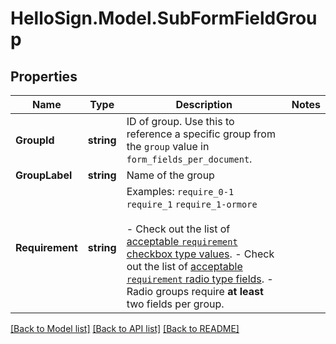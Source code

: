 # HelloSign.Model.SubFormFieldGroup

## Properties

Name | Type | Description | Notes
------------ | ------------- | ------------- | -------------
**GroupId** | **string** |  ID of group. Use this to reference a specific group from the `group` value in `form_fields_per_document`.  | 
**GroupLabel** | **string** |  Name of the group  | 
**Requirement** | **string** |  Examples: `require_0-1` `require_1` `require_1-ormore`<br><br>- Check out the list of [acceptable `requirement` checkbox type values](/api/reference/constants/#checkbox-field-grouping). - Check out the list of [acceptable `requirement` radio type fields](/api/reference/constants/#radio-field-grouping). - Radio groups require **at least** two fields per group.  | 

[[Back to Model list]](../README.md#documentation-for-models) [[Back to API list]](../README.md#documentation-for-api-endpoints) [[Back to README]](../README.md)

